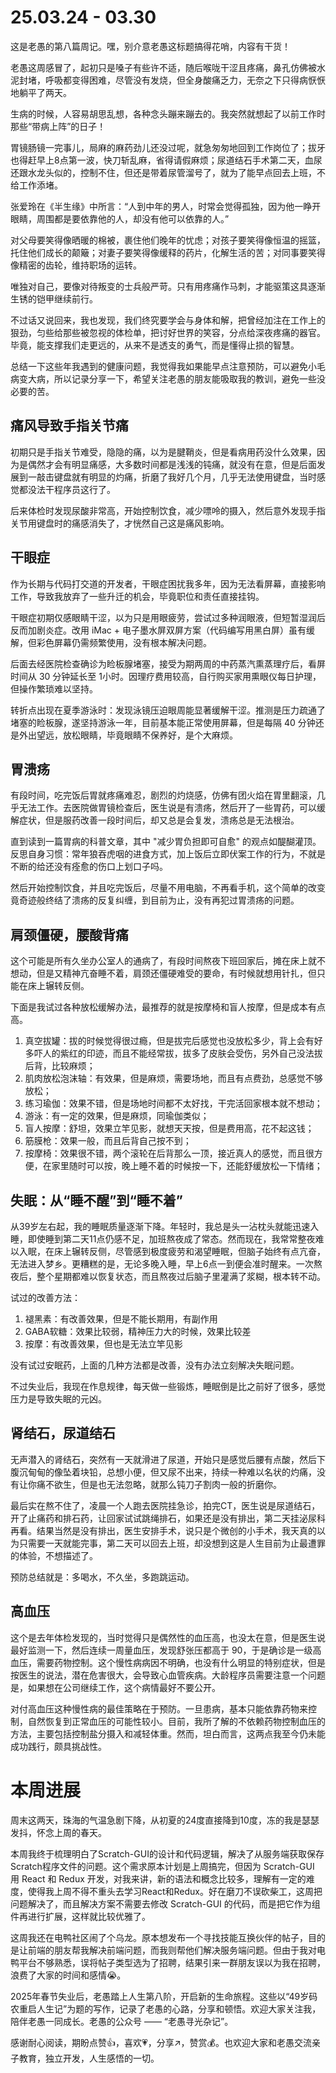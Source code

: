 
# 25.03.24 - 03.30

这是老愚的第八篇周记。嘿，别介意老愚这标题搞得花哨，内容有干货！

老愚这周感冒了，起初只是嗓子有些许不适，随后喉咙干涩且疼痛，鼻孔仿佛被水泥封堵，呼吸都变得困难，尽管没有发烧，但全身酸痛乏力，无奈之下只得病恹恹地躺平了两天。

生病的时候，人容易胡思乱想，各种念头蹦来蹦去的。我突然就想起了以前工作时那些“带病上阵”的日子！

胃镜肠镜一完事儿，局麻的麻药劲儿还没过呢，就急匆匆地回到工作岗位了；拔牙也得赶早上8点第一波，快刀斩乱麻，省得请假麻烦；尿道结石手术第二天，血尿还跟水龙头似的，控制不住，但还是带着尿管溜号了，就为了能早点回去上班，不给工作添堵。

张爱玲在《半生缘》中所言：“人到中年的男人，时常会觉得孤独，因为他一睁开眼睛，周围都是要依靠他的人，却没有他可以依靠的人。”

对父母要笑得像晒暖的棉被，裹住他们晚年的忧虑；对孩子要笑得像恒温的摇篮，托住他们成长的颠簸；对妻子要笑得像缓释的药片，化解生活的苦；对同事要笑得像精密的齿轮，维持职场的运转。

唯独对自己，要像对待叛变的士兵般严苛。只有用疼痛作马刺，才能驱策这具逐渐生锈的铠甲继续前行。

不过话又说回来，我也发现，我们终究要学会与身体和解，把曾经加注在工作上的狠劲，匀些给那些被忽视的体检单，把讨好世界的笑容，分点给深夜疼痛的器官。毕竟，能支撑我们走更远的，从来不是透支的勇气，而是懂得止损的智慧。

总结一下这些年我遇到的健康问题，我觉得我如果能早点注意预防，可以避免小毛病变大病，所以记录分享一下，希望关注老愚的朋友能吸取我的教训，避免一些没必要的苦。

## 痛风导致手指关节痛

初期只是手指关节难受，隐隐的痛，以为是腱鞘炎，但是看病用药没什么效果，因为是偶然才会有明显痛感，大多数时间都是浅浅的钝痛，就没有在意，但是后面发展到一敲击键盘就有明显的灼痛，折磨了我好几个月，几乎无法使用键盘，当时感觉都没法干程序员这行了。

后来体检时发现尿酸非常高，开始控制饮食，减少嘌呤的摄入，然后意外发现手指关节用键盘时的痛感消失了，才恍然自己这是痛风影响。


## 干眼症

作为长期与代码打交道的开发者，干眼症困扰我多年，因为无法看屏幕，直接影响工作，导致我放弃了一些升迁的机会，毕竟职位和责任直接挂钩。

干眼症初期仅感眼睛干涩，以为只是用眼疲劳，尝试过多种润眼液，但短暂湿润后反而加剧炎症。改用 iMac + 电子墨水屏双屏方案（代码编写用黑白屏）虽有缓解，但彩色屏幕仍需频繁使用，没有根本解决问题。

后面去经医院检查确诊为睑板腺堵塞，接受为期两周的中药蒸汽熏蒸理疗后，看屏时间从 30 分钟延长至 1小时。因理疗费用较高，自行购买家用熏眼仪每日护理，但操作繁琐难以坚持。

转折点出现在夏季游泳时：发现泳镜压迫眼周能显著缓解干涩。推测是压力疏通了堵塞的睑板腺，遂坚持游泳一年，目前基本能正常使用屏幕，但是每隔 40 分钟还是外出望远，放松眼睛，毕竟眼睛不保养好，是个大麻烦。

## 胃溃疡

有段时间，吃完饭后胃就疼痛难忍，剧烈的灼烧感，仿佛有团火焰在胃里翻滚，几乎无法工作。去医院做胃镜检查后，医生说是有溃疡，然后开了一些胃药，可以缓解症状，但是服药改善一段时间后，却又总是会复发，溃疡总是无法根治。

直到读到一篇胃病的科普文章，其中 "减少胃负担即可自愈" 的观点如醍醐灌顶。反思自身习惯：常年狼吞虎咽的进食方式，加上饭后立即伏案工作的行为，不就是不断的给还没有痊愈的伤口上划口子吗。

然后开始控制饮食，并且吃完饭后，尽量不用电脑，不再看手机，这个简单的改变竟奇迹般终结了溃疡的反复纠缠，到目前为止，没有再犯过胃溃疡的问题。

## 肩颈僵硬，腰酸背痛

这个可能是所有久坐办公室人的通病了，有段时间熬夜下班回家后，摊在床上就不想动，但是又精神亢奋睡不着，肩颈还僵硬难受的要命，有时候就想用针扎，但只能在床上辗转反侧。

下面是我试过各种放松缓解办法，最推荐的就是按摩椅和盲人按摩，但是成本有点高。

1. 真空拔罐：拔的时候觉得很过瘾，但是拔完后感觉也没放松多少，背上会有好多吓人的紫红的印迹，而且不能经常拔，拔多了皮肤会受伤，另外自己没法拔后背，比较麻烦；
2. 肌肉放松泡沫轴：有效果，但是麻烦，需要场地，而且有点费劲，总感觉不够放松；
3. 练习瑜伽：效果不错，但是场地时间都不太好找，干完活回家根本就不想动；
4. 游泳：有一定的效果，但是麻烦，同瑜伽类似；
5. 盲人按摩：舒坦，效果立竿见影，就想天天按，但是费用高，花不起这钱；
6. 筋膜枪：效果一般，而且后背自己按不到；
7. 按摩椅：效果很不错，两个滚轮在后背那么一顶，接近真人的感觉，而且很方便，在家里随时可以按，晚上睡不着的时候按一下，还能舒缓放松一下情绪；

## 失眠：从“睡不醒”到“睡不着”

从39岁左右起，我的睡眠质量逐渐下降。年轻时，我总是头一沾枕头就能迅速入睡，即使睡到第二天11点仍感不足，加班熬夜成了常态。然而现在，我常常整夜难以入眠，在床上辗转反侧，尽管感到极度疲劳和渴望睡眠，但脑子始终有点亢奋，无法进入梦乡。更糟糕的是，无论多晚入睡，早上6点一到便会准时醒来。一次熬夜后，整个星期都难以恢复状态，而且熬夜过后脑子里灌满了浆糊，根本转不动。

试过的改善方法：

1. 褪黑素：有改善效果，但是不能长期用，有副作用
2. GABA软糖：效果比较弱，精神压力大的时候，效果比较差
3. 按摩：有改善效果，但也是无法立竿见影

没有试过安眠药，上面的几种方法都是改善，没有办法立刻解决失眠问题。

不过失业后，我现在作息规律，每天做一些锻炼，睡眠倒是比之前好了很多，感觉压力是导致失眠的元凶。


## 肾结石，尿道结石

无声潜入的肾结石，突然有一天就滑进了尿道，开始只是感觉后腰有点酸，然后下腹沉甸甸的像坠着块铅，总想小便，但又尿不出来，持续一种难以名状的灼痛，没有让你痛不欲生，但是也无法忽略，就那么钝刀子割肉一般的折磨你。

最后实在熬不住了，凌晨一个人跑去医院挂急诊，拍完CT，医生说是尿道结石，开了止痛药和排石药，让回家试试跳绳排石，如果还是没有排出，第二天挂泌尿科再看。结果当然是没有排出，医生安排手术，说只是个微创的小手术，我天真的以为只需要一天就能完事，第二天可以回去上班，却没想到这是人生目前为止最遭罪的体验，不想描述了。

预防总结就是：多喝水，不久坐，多跑跳运动。

## 高血压

这个是去年体检发现的，当时觉得只是偶然性的血压高，也没太在意，但是医生说最好监测一下，然后连续一周量血压，发现舒张压都高于 90，于是确诊是一级高血压，需要药物控制。这个慢性病病因不明确，也没有什么明显的特别症状，但是按医生的说法，潜在危害很大，会导致心血管疾病。大龄程序员需要注意一个问题是，如果想在公司继续工作，这个病情最好不要公开。

对付高血压这种慢性病的最佳策略在于预防。一旦患病，基本只能依靠药物来控制，自然恢复到正常血压的可能性较小。目前，我所了解的不依赖药物控制血压的方法，主要包括控制盐分摄入和减轻体重。然而，坦白而言，这两点我至今仍未能成功践行，颇具挑战性。


# 本周进展

周末这两天，珠海的气温急剧下降，从初夏的24度直接降到10度，冻的我是瑟瑟发抖，怀念上周的春天。

本周我终于梳理明白了Scratch-GUI的设计和代码逻辑，解决了从服务端获取保存Scratch程序文件的问题。这个需求原本计划是上周搞完，但因为 Scratch-GUI 用 React 和 Redux 开发，对我来讲，新的语法和概念比较多，理解有一定的难度，使得我上周不得不重头去学习React和Redux。好在磨刀不误砍柴工，这周把问题解决了，而且解决方案不需要去修改 Scratch-GUI 的代码，而是把它作为组件再进行扩展，这样就比较优雅了。

这周我还在电鸭社区闹了个乌龙。原本想发布一个寻找技能互换伙伴的帖子，目的是让前端的朋友帮我解决前端问题，而我则帮他们解决服务端问题。但由于我对电鸭平台不够熟悉，误将帖子类型选为了招聘，结果引来一群朋友误以为我在招聘，浪费了大家的时间和感情😭。

2025年春节失业后，老愚踏上人生第八阶，开启新的生命旅程。这些以“49岁码农重启人生记”为题的写作，记录了老愚的心路，分享和顿悟。欢迎大家关注我，陪伴老愚一同成长。老愚的公众号 —— “老愚寻光杂记”。

感谢耐心阅读，期盼点赞👍，喜欢💗，分享↗️，赞赏💰。也欢迎大家和老愚交流亲子教育，独立开发，人生感悟的一切。
